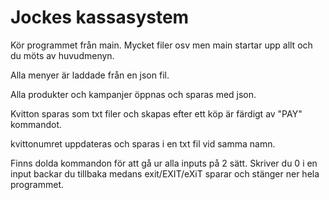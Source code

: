 # Jockes kassasystem

Kör programmet från main. Mycket filer osv men main startar upp allt och du möts av huvudmenyn.

Alla menyer är laddade från en json fil.

Alla produkter och kampanjer öppnas och sparas med json.

Kvitton sparas som txt filer och skapas efter ett köp är färdigt av "PAY" kommandot.

kvittonumret uppdateras och sparas i en txt fil vid samma namn.

Finns dolda kommandon för att gå ur alla inputs på 2 sätt. Skriver du 0 i en input backar du tillbaka medans exit/EXIT/eXiT sparar och stänger ner hela programmet.